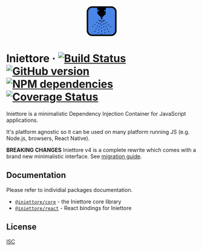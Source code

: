 <p align="center">
  <img alt="Iniettore" width="80" height="80" src="./logo.svg" />
</p>

# Iniettore &middot;  [![Build Status](https://travis-ci.org/cesarenaldi/iniettore.svg?branch=master)](https://travis-ci.org/cesarenaldi/iniettore) [![GitHub version](https://badge.fury.io/gh/cesarenaldi%2Finiettore.svg)](http://badge.fury.io/gh/cesarenaldi%2Finiettore) [![NPM dependencies](https://david-dm.org/cesarenaldi/iniettore.svg)](https://david-dm.org/cesarenaldi/iniettore) [![Coverage Status](https://coveralls.io/repos/cesarenaldi/iniettore/badge.svg?branch=master&service=github)](https://coveralls.io/github/cesarenaldi/iniettore?branch=master)

Iniettore is a minimalistic Dependency Injection Container for JavaScript applications.

It's platform agnostic so it can be used on many platform running JS (e.g. Node.js, browsers, React Native).

**BREAKING CHANGES**
Iniettore v4 is a complete rewrite which comes with a brand new minimalistic interface. See [migration guide](./migrating.md).

## Documentation

Please refer to individial packages documentation.

- [`@iniettore/core`](packages/core) - the Iniettore core library
- [`@iniettore/react`](packages/react) - React bindings for  Iniettore
## License

[ISC](LICENSE)
